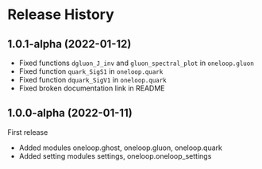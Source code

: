 Release History
===============

1.0.1-alpha (2022-01-12)
------------------------

- Fixed functions `dgluon_J_inv` and `gluon_spectral_plot` in `oneloop.gluon`
- Fixed function `quark_SigS1` in `oneloop.quark`
- Fixed function `dquark_SigV1` in `oneloop.quark`
- Fixed broken documentation link in README

1.0.0-alpha (2022-01-11)
------------------------

First release

- Added modules oneloop.ghost, oneloop.gluon, oneloop.quark
- Added setting modules settings, oneloop.oneloop_settings
